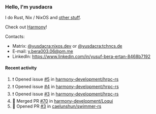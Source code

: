 ### Hello, I'm yusdacra

I do Rust, Nix / NixOS and [other stuff](https://yusdacra.gitlab.io/about).

Check out [Harmony](https://github.com/harmony-development)!

Contacts:
- Matrix: [@yusdacra:nixos.dev](https://matrix.to/#/@yusdacra:nixos.dev) or [@yusdacra:tchncs.de](https://matrix.to/#/@yusdacra:tchncs.de)
- E-mail: y.bera003.06@pm.me
- LinkedIn: https://www.linkedin.com/in/yusuf-bera-ertan-8468b7192

#### Recent activity

<!--START_SECTION:activity-->
1. ❗️ Opened issue [#5](https://github.com/harmony-development/hrpc-rs/issues/5) in [harmony-development/hrpc-rs](https://github.com/harmony-development/hrpc-rs)
2. ❗️ Opened issue [#4](https://github.com/harmony-development/hrpc-rs/issues/4) in [harmony-development/hrpc-rs](https://github.com/harmony-development/hrpc-rs)
3. ❗️ Opened issue [#3](https://github.com/harmony-development/hrpc-rs/issues/3) in [harmony-development/hrpc-rs](https://github.com/harmony-development/hrpc-rs)
4. 🎉 Merged PR [#70](https://github.com/harmony-development/Loqui/pull/70) in [harmony-development/Loqui](https://github.com/harmony-development/Loqui)
5. 💪 Opened PR [#3](https://github.com/caelunshun/swimmer-rs/pull/3) in [caelunshun/swimmer-rs](https://github.com/caelunshun/swimmer-rs)
<!--END_SECTION:activity-->
